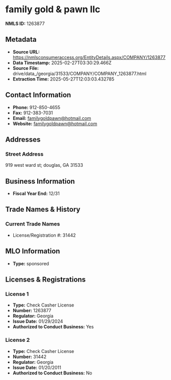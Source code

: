 # family gold & pawn llc

**NMLS ID:** 1263877

## Metadata
- **Source URL:** https://nmlsconsumeraccess.org/EntityDetails.aspx/COMPANY/1263877
- **Data Timestamp:** 2025-02-27T03:30:29.466Z
- **Source File:** drive/data_/georgia/31533/COMPANY/COMPANY_1263877.html
- **Extraction Time:** 2025-05-27T12:03:03.432785

## Contact Information
- **Phone:** 912-850-4655
- **Fax:** 912-383-7031
- **Email:** familygoldpawn@hotmail.com
- **Website:** familygoldpawn@hotmail.com

## Addresses
### Street Address
919 west ward st; douglas, GA 31533

## Business Information
- **Fiscal Year End:** 12/31

## Trade Names & History
### Current Trade Names
- License/Registration #: 31442

## MLO Information
- **Type:** sponsored

## Licenses & Registrations

### License 1
- **Type:** Check Casher License
- **Number:** 1263877
- **Regulator:** Georgia
- **Issue Date:** 01/29/2024
- **Authorized to Conduct Business:** Yes

### License 2
- **Type:** Check Casher License
- **Number:** 31442
- **Regulator:** Georgia
- **Issue Date:** 01/20/2011
- **Authorized to Conduct Business:** No
